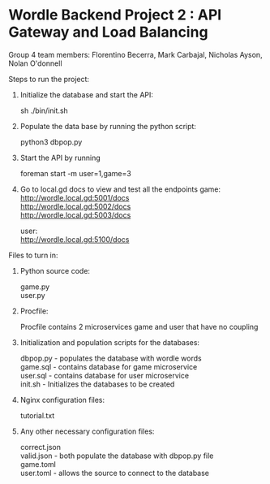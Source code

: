 # Wordle Backend Project 2 : API Gateway and Load Balancing

Group 4 team members:
Florentino Becerra, Mark Carbajal, Nicholas Ayson, Nolan O'donnell

Steps to run the project:

1. Initialize the database and start the API:

   sh ./bin/init.sh

2. Populate the data base by running the python script:

   python3 dbpop.py

3. Start the API by running

   foreman start -m user=1,game=3

4. Go to local.gd docs to view and test all the endpoints
   game:   
   http://wordle.local.gd:5001/docs   
   http://wordle.local.gd:5002/docs   
   http://wordle.local.gd:5003/docs   
      
   user:  
   http://wordle.local.gd:5100/docs  

Files to turn in:

1. Python source code:

   game.py  
   user.py  


2. Procfile:

   Procfile contains 2 microservices game and user that have no coupling

3. Initialization and population scripts for the databases:

   dbpop.py - populates the database with wordle words  
   game.sql - contains database for game microservice  
   user.sql - contains database for user microservice  
   init.sh - Initializes the databases to be created  

4. Nginx configuration files:

   tutorial.txt

5. Any other necessary configuration files:
   
   correct.json  
   valid.json - both populate the database with dbpop.py file  
   game.toml  
   user.toml - allows the source to connect to the database  








